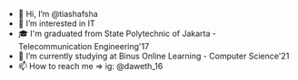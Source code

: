 - 👋 Hi, I’m @tiashafsha
- 👀 I’m interested in IT
- 🎓 I'm graduated from State Polytechnic of Jakarta - Telecommunication Engineering'17
- 🌱 I’m currently studying at Binus Online Learning - Computer Science'21
- 📫 How to reach me => ig: @daweth_16

<!---
tiashafsha/tiashafsha is a ✨ special ✨ repository because its `README.md` (this file) appears on your GitHub profile.
You can click the Preview link to take a look at your changes.
--->

